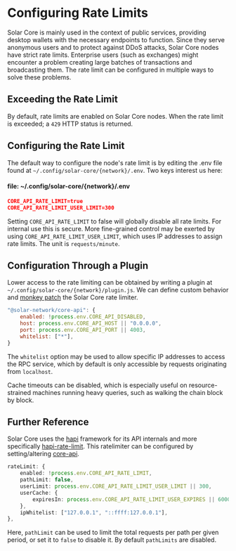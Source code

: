 # Configuring Rate Limits

Solar Core is mainly used in the context of public services, providing desktop wallets with the necessary endpoints to function. Since they serve anonymous users and to protect against DDoS attacks, Solar Core nodes have strict rate limits. Enterprise users (such as exchanges) might encounter a problem creating large batches of transactions and broadcasting them. The rate limit can be configured in multiple ways to solve these problems.

## Exceeding the Rate Limit

By default, rate limits are enabled on Solar Core nodes. When the rate limit is exceeded; a `429` HTTP status is returned.

## Configuring the Rate Limit

The default way to configure the node's rate limit is by editing the .env file found at `~/.config/solar-core/{network}/.env`. Two keys interest us here:

#### file: ~/.config/solar-core/{network}/.env

```json
CORE_API_RATE_LIMIT=true
CORE_API_RATE_LIMIT_USER_LIMIT=300
```

Setting `CORE_API_RATE_LIMIT` to false will globally disable all rate limits. For internal use this is secure. More fine-grained control may be exerted by using `CORE_API_RATE_LIMIT_USER_LIMIT`, which uses IP addresses to assign rate limits. The unit is `requests/minute`.

## Configuration Through a Plugin

Lower access to the rate limiting can be obtained by writing a plugin at `~/.config/solar-core/{network}/plugin.js`. We can define custom behavior and [monkey patch](https://en.wikipedia.org/wiki/Monkey_patch) the Solar Core rate limiter.

```js
"@solar-network/core-api": {
    enabled: !process.env.CORE_API_DISABLED,
    host: process.env.CORE_API_HOST || "0.0.0.0",
    port: process.env.CORE_API_PORT || 4003,
    whitelist: ["*"],
}
```

The `whitelist` option may be used to allow specific IP addresses to access the RPC service, which by default is only accessible by requests originating from `localhost`.

Cache timeouts can be disabled, which is especially useful on resource-strained machines running heavy queries, such as walking the chain block by block.

## Further Reference

Solar Core uses the [hapi](https://hapijs.com/) framework for its API internals and more specifically [hapi-rate-limit](https://github.com/wraithgar/hapi-rate-limit). This ratelimiter can be configured by setting/altering [core-api](https://github.com/solar-network/solar-core/tree/develop/packages/core-api/src/defaults.js#L48-L56).

```ts
rateLimit: {
    enabled: !process.env.CORE_API_RATE_LIMIT,
    pathLimit: false,
    userLimit: process.env.CORE_API_RATE_LIMIT_USER_LIMIT || 300,
    userCache: {
        expiresIn: process.env.CORE_API_RATE_LIMIT_USER_EXPIRES || 60000,
    },
    ipWhitelist: ["127.0.0.1", "::ffff:127.0.0.1"],
},
```

Here, `pathLimit` can be used to limit the total requests per path per given period, or set it to `false` to disable it. By default `pathLimits` are disabled.
